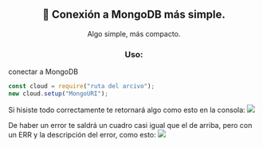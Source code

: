 <h2 align="center">🌿 Conexión a MongoDB más simple.</h2>
<p align="center">Algo simple, más compacto.</p>

<h3 align="center">Uso:</h3>

<p>

<a>conectar a MongoDB</a>

```js
const cloud = require("ruta del arcivo");
new cloud.setup("MongoURI");
```

Si hisiste todo correctamente te retornará algo como esto en la consola:
<img src="https://media.discordapp.net/attachments/926292771164266566/956792476344131594/Screenshot_20220324-225100_Opera.jpg">

De haber un error te saldrá un cuadro casi igual que el de arriba, pero con un ERR y la descripción del error, como esto:
<img src="https://media.discordapp.net/attachments/926292771164266566/956793884518785085/Screenshot_20220324-225706_Opera.jpg">
</p>
